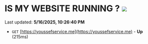 # IS MY WEBSITE RUNNING ? [![](https://img.shields.io/static/v1?label=Sponsor&message=%E2%9D%A4&logo=GitHub&color=%23fe8e86)](https://github.com/sponsors/Youssef-Lehmam)

Last updated: **5/16/2025, 10:26:40 PM**

- `GET` [https://youssefservice.me](https://youssefservice.me) - **Up** (215ms)
